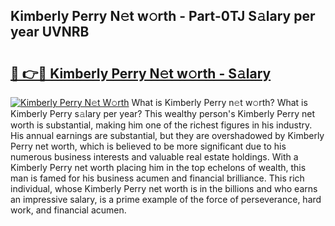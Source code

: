 ## Kimberly Perry N𝚎t w𝚘rth - Part-0TJ S𝚊lary per year UVNRB

# <h2><a href="http://gc49fp7.nevu.top/?p=Kimberly+Perry">🔗 👉🔴 Kimberly Perry N𝚎t w𝚘rth - S𝚊lary</a></h2>

[![Kimberly Perry N𝚎t W𝚘rth](https://i.imgur.com/Oavwk0R.jpeg)](http://gc49fp7.nevu.top/?p=Kimberly+Perry)
What is Kimberly Perry n𝚎t w𝚘rth? What is Kimberly Perry s𝚊lary per year?
This wealthy person's Kimberly Perry net worth is substantial, making him one of the richest figures in his industry. His annual earnings are substantial, but they are overshadowed by Kimberly Perry net worth, which is believed to be more significant due to his numerous business interests and valuable real estate holdings. With a Kimberly Perry net worth placing him in the top echelons of wealth, this man is famed for his business acumen and financial brilliance. This rich individual, whose Kimberly Perry net worth is in the billions and who earns an impressive salary, is a prime example of the force of perseverance, hard work, and financial acumen.
